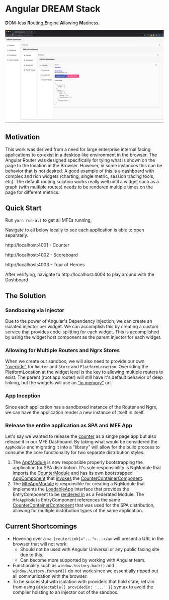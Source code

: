 # Angular DREAM Stack
**D**OM-less **R**outing **E**ngine **A**llowing **M**adness.

![Dashboard](apps/mfe-dashboard/src/assets/dashboard.png)

## Motivation
This work was derived from a need for large enterprise internal facing applications to co-exist in a desktop like environment in the browser. The Angular Router was designed specifically for tying what is shown on the page to the location in the Browser.
However, in some instances this can be behavior that is not desired. A good example of this is a dashboard with complex and rich widgets (charting, single metric, session tracing tools, etc).
The default routing solution works really well until a widget such as a graph (with multiple routes) needs to be rendered multiple times on the page for different metrics.


## Quick Start

Run `yarn run-all` to get all MFEs running,

Navigate to all below locally to see each application is able to open separately.

http://localhost:4001 - Counter

http://localhost:4002 - Scoreboard

http://localhost:4003 - Tour of Heroes

After verifying, navigate to http://localhost:4004 to play around with the Dashboard

## The Solution

### Sandboxing via Injector

Due to the power of Angular's Dependency Injection, we can create an isolated injector per widget. We can accomplish this by creating a custom service that provides code-splitting for each widget. This is accomplished by using the widget host component as the parent injector for each widget.

### Allowing for Multiple Routers and Ngrx Stores

When we create our sandbox, we will also need to provide our own ["override"](https://github.com/kylecannon/angular-dream-stack/blob/master/libs/app-utils/src/lib/app-loader.service.ts) for `Router` and `Store` and `PlatformLocation`. Overriding the PlatformLocation at the widget level is the key to allowing multiple routers to exist. The parent (root app router) will still have it's default behavior of deep linking, but the widgets will use an ["in memory"](https://github.com/kylecannon/ngx-dashboard-widget-sandbox-example/blob/master/src/app/widget-utils/widget-platform-location.ts) url.

### App Inception

Since each application has a sandboxed instance of the Router and Ngrx, we can have the application render a new instance of itself in itself.  

### Release the entire application as SPA and MFE App 

Let's say we wanted to release the [counter](https://github.com/kylecannon/angular-dream-stack/tree/master/libs/counter) as a single page app but also release it in our MFE Dashboard. 
By taking what would be considered the `AppModule` and migrating it into a "library" will allow for the build process to consume the core functionality for two separate distribution styles.

1) The [AppModule](https://github.com/kylecannon/angular-dream-stack/blob/master/apps/mfe-counter/src/app/app.module.ts) is now responsible properly bootstrapping the application for SPA distribution.
   It's sole responsibility is NgModule that imports the [CounterModule](https://github.com/kylecannon/angular-dream-stack/blob/master/libs/counter/src/lib/counter.module.ts#L58) and has its own bootstrapped [AppComponent](https://github.com/kylecannon/angular-dream-stack/blob/master/apps/mfe-counter/src/app/app.component.ts#L8) that [invokes](https://github.com/kylecannon/angular-dream-stack/blob/master/apps/mfe-counter/src/app/app.component.html#L11) the [CounterContainerComponent](https://github.com/kylecannon/angular-dream-stack/blob/master/libs/counter/src/lib/counter-container/counter-container.component.ts).
2) The [MfeAppModule](https://github.com/kylecannon/angular-dream-stack/blob/master/apps/mfe-counter/src/app/mfe-app.module.ts) is responsible for creating a NgModule that implements the [LoadableApp](https://github.com/kylecannon/angular-dream-stack/blob/master/libs/app-utils/src/lib/loadable-app.ts#L3) interface that provides the EntryComponent to be [rendered in](https://github.com/kylecannon/angular-dream-stack/blob/master/libs/app-utils/src/lib/render-app.directive.ts#L34) as a Federated Module. 
   The `MfeAppModule` EntryComponent references the same [CounterContainerComponent](https://github.com/kylecannon/angular-dream-stack/blob/master/libs/counter/src/lib/counter-container/counter-container.component.ts#L11) that was used for the SPA distribution, allowing for multiple distribution types of the same application.

## Current Shortcomings

* Hovering over a `<a [routerLink]="...">...</a>` will present a URL in the browser that will not work.
  * Should not be used with Angular Universal or any public facing site due to this. 
  * Can become more supported by working with Angular team.
* Functionality such as `window.history.back()` and `window.history.forward()` do not work since we essentially ripped out all communication with the browser.
* To be successful with isolation with providers that hold state, refrain from using `@Injectable({ providedIn: '...' }}` syntax to avoid the compiler hoisting to an injector out of the sandbox. 
